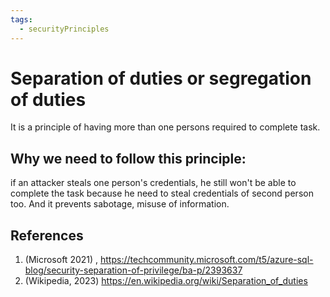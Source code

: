 ```yaml
---
tags:
  - securityPrinciples
---
```


# Separation of duties or segregation of duties

It is a principle of having more than one persons required to complete task.

## Why we need to follow this principle: 
if an attacker steals one person's credentials, he still won't be able to complete the task because he need to steal credentials of second person too.
And it prevents sabotage, misuse of information. 

## References
1. (Microsoft 2021) , https://techcommunity.microsoft.com/t5/azure-sql-blog/security-separation-of-privilege/ba-p/2393637 
2. (Wikipedia, 2023) https://en.wikipedia.org/wiki/Separation_of_duties 
